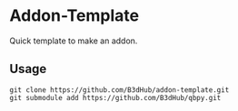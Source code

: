# Addon-Template

 Quick template to make an addon.

## Usage

```
git clone https://github.com/B3dHub/addon-template.git
git submodule add https://github.com/B3dHub/qbpy.git
```